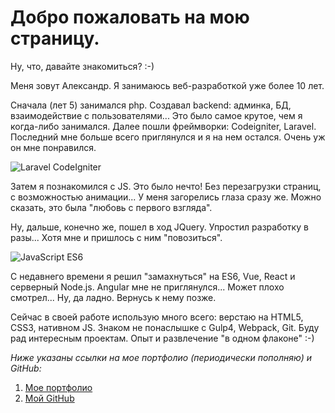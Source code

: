 # Добро пожаловать на мою страницу.

Ну, что, давайте знакомиться? :-)  

Меня зовут Александр. Я занимаюсь веб-разработкой уже более 10 лет.  

Сначала (лет 5) занимался php. Создавал backend: админка, БД, взаимодействие с пользователями... Это было самое крутое, чем я когда-либо занимался. Далее пошли фреймворки: Codeigniter, Laravel. Последний мне больше всего приглянулся и я на нем остался. Очень уж он мне понравился.  

![Laravel CodeIgniter](https://mirzaproject.ir/wp-content/uploads/ci-laravel2-750x410.png)

Затем я познакомился с JS. Это было нечто! Без перезагрузки страниц, с возможностью анимации... У меня загорелись глаза сразу же. Можно сказать, это была "любовь с первого взгляда".  

Ну, дальше, конечно же, пошел в ход JQuery. Упростил разработку в разы... Хотя мне и пришлось с ним "повозиться".  

![JavaScript ES6](https://cdn.filestackcontent.com/9K97lsFDSoOlMNOslfLE)

С недавнего времени я решил "замахнуться" на ES6, Vue, React и серверный Node.js. Angular мне не приглянулся... Может плохо смотрел... Ну, да ладно. Вернусь к нему позже.  

Сейчас в своей работе использую много всего: верстаю на HTML5, CSS3, нативном JS. Знаком не понаслышке с Gulp4, Webpack, Git. Буду рад интересным проектам. Опыт и развлечение "в одном флаконе" :-) 

_Ниже указаны ссылки на мое портфолио (периодически пополняю) и GitHub:_  

1. [Мое портфолио](https://xiolog.github.io/portfolio/)
2. [Мой GitHub](https://github.com/XIOLog)
